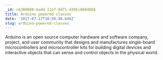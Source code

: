 ```yaml
---
_id: c6388900-6add-11e7-9d71-d395c8604868
title: Arduino powered classes
date: '2017-07-17T10:50:40.646Z'
slug: arduino-powered-classes
---
```

Arduino is an open source computer hardware and software company, project, and user community that designs and manufactures single-board microcontrollers and microcontroller kits for building digital devices and interactive objects that can sense and control objects in the physical world.
